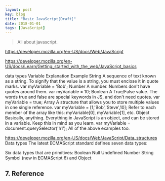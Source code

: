 ```yaml
---
layout: post
key: blog
title: "Basic JavaScript[Draft]"
date: 2018-01-01
tags: [JavaScript]
---
```


> All about javascript.

https://developer.mozilla.org/en-US/docs/Web/JavaScript

https://developer.mozilla.org/en-US/docs/Learn/Getting_started_with_the_web/JavaScript_basics

data types
Variable	Explanation	Example
String	A sequence of text known as a string. To signify that the value is a string, you must enclose it in quote marks.	var myVariable = 'Bob';
Number	A number. Numbers don't have quotes around them.	var myVariable = 10;
Boolean	A True/False value. The words true and false are special keywords in JS, and don't need quotes.	var myVariable = true;
Array	A structure that allows you to store multiple values in one single reference.	var myVariable = [1,'Bob','Steve',10];
Refer to each member of the array like this:
myVariable[0], myVariable[1], etc.
Object	Basically, anything. Everything in JavaScript is an object, and can be stored in a variable. Keep this in mind as you learn.	var myVariable = document.querySelector('h1');
All of the above examples too.

https://developer.mozilla.org/en-US/docs/Web/JavaScript/Data_structures
Data types
The latest ECMAScript standard defines seven data types:

Six data types that are primitives:
Boolean
Null
Undefined
Number
String
Symbol (new in ECMAScript 6)
and Object

## 7. Reference
